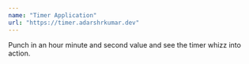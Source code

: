 ```yaml
---
name: "Timer Application"
url: "https://timer.adarshrkumar.dev"
---
```


Punch in an hour minute and second value and see the timer whizz into action.